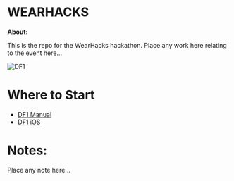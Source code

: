 WEARHACKS
=========

**About:**

This is the repo for the WearHacks hackathon. Place any work here relating to the event here...

![DF1](https://raw.githubusercontent.com/devicefactory/share/master/media/df1/df1.png)


Where to Start
==============

* [DF1 Manual](https://github.com/devicefactory/df1-manual)
* [DF1 iOS](https://github.com/devicefactory/df1-ios)


Notes:
======

Place any note here...
